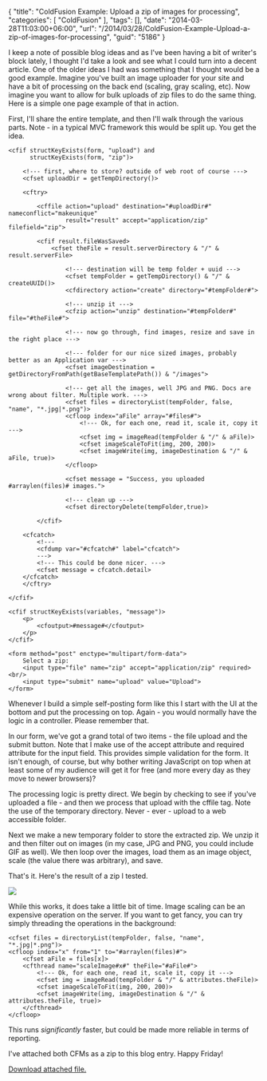 {
	"title": "ColdFusion Example: Upload a zip of images for processing",
	"categories": [
		"ColdFusion"
	],
	"tags": [],
	"date": "2014-03-28T11:03:00+06:00",
	"url": "/2014/03/28/ColdFusion-Example-Upload-a-zip-of-images-for-processing",
	"guid": "5186"
}

<p>
I keep a note of possible blog ideas and as I've been having a bit of writer's block lately, I thought I'd take a look and see what I could turn into a decent article. One of the older ideas I had was something that I thought would be a good example. Imagine you've built an image uploader for your site and have a bit of processing on the back end (scaling, gray scaling, etc). Now imagine you want to allow for bulk uploads of zip files to do the same thing. Here is a simple one page example of that in action.
</p>
<!--more-->
<p>
First, I'll share the entire template, and then I'll walk through the various parts. Note - in a typical MVC framework this would be split up. You get the idea.
</p>

<pre><code class="language-markup">&lt;cfif structKeyExists(form, &quot;upload&quot;) and
	  structKeyExists(form, &quot;zip&quot;)&gt;
	  
	&lt;!--- first, where to store? outside of web root of course ---&gt;
	&lt;cfset uploadDir = getTempDirectory()&gt;

	&lt;cftry&gt;

		&lt;cffile action=&quot;upload&quot; destination=&quot;#uploadDir#&quot; nameconflict=&quot;makeunique&quot; 
				result=&quot;result&quot; accept=&quot;application/zip&quot; filefield=&quot;zip&quot;&gt;
	
		&lt;cfif result.fileWasSaved&gt;
			&lt;cfset theFile = result.serverDirectory &amp; &quot;/&quot; &amp; result.serverFile&gt;
			
				&lt;!--- destination will be temp folder + uuid ---&gt;
				&lt;cfset tempFolder = getTempDirectory() &amp; &quot;/&quot; &amp; createUUID()&gt;
				&lt;cfdirectory action=&quot;create&quot; directory=&quot;#tempFolder#&quot;&gt;
	
				&lt;!--- unzip it ---&gt;
				&lt;cfzip action=&quot;unzip&quot; destination=&quot;#tempFolder#&quot; file=&quot;#theFile#&quot;&gt;
	
				&lt;!--- now go through, find images, resize and save in the right place ---&gt;
				
				&lt;!--- folder for our nice sized images, probably better as an Application var ---&gt;
				&lt;cfset imageDestination =  getDirectoryFromPath(getBaseTemplatePath()) &amp; &quot;/images&quot;&gt;
	
				&lt;!--- get all the images, well JPG and PNG. Docs are wrong about filter. Multiple work. ---&gt;			
				&lt;cfset files = directoryList(tempFolder, false, &quot;name&quot;, &quot;*.jpg|*.png&quot;)&gt;
				&lt;cfloop index=&quot;aFile&quot; array=&quot;#files#&quot;&gt;
					&lt;!--- Ok, for each one, read it, scale it, copy it ---&gt;
					&lt;cfset img = imageRead(tempFolder &amp; &quot;/&quot; &amp; aFile)&gt;
					&lt;cfset imageScaleToFit(img, 200, 200)&gt;
					&lt;cfset imageWrite(img, imageDestination &amp; &quot;/&quot; &amp; aFile, true)&gt;
				&lt;/cfloop&gt;
	
				&lt;cfset message = &quot;Success, you uploaded #arraylen(files)# images.&quot;&gt;

				&lt;!--- clean up ---&gt;
				&lt;cfset directoryDelete(tempFolder,true)&gt;

		&lt;/cfif&gt;
		
	&lt;cfcatch&gt;
		&lt;!---
		&lt;cfdump var=&quot;#cfcatch#&quot; label=&quot;cfcatch&quot;&gt;
		---&gt;
		&lt;!--- This could be done nicer. ---&gt;
		&lt;cfset message = cfcatch.detail&gt;
	&lt;/cfcatch&gt;
	&lt;/cftry&gt;
		  
&lt;/cfif&gt;

&lt;cfif structKeyExists(variables, &quot;message&quot;)&gt;
	&lt;p&gt;
		&lt;cfoutput&gt;#message#&lt;/cfoutput&gt;
	&lt;/p&gt;
&lt;/cfif&gt;

&lt;form method=&quot;post&quot; enctype=&quot;multipart/form-data&quot;&gt;
	Select a zip:
	&lt;input type=&quot;file&quot; name=&quot;zip&quot; accept=&quot;application/zip&quot; required&gt;&lt;br/&gt;
	&lt;input type=&quot;submit&quot; name=&quot;upload&quot; value=&quot;Upload&quot;&gt;
&lt;/form&gt;
</code></pre>

<p>
Whenever I build a simple self-posting form like this I start with the UI at the bottom and put the processing on top. Again - you would normally have the logic in a controller. Please remember that.
</p>

<p>
In our form, we've got a grand total of two items - the file upload and the submit button. Note that I make use of the accept attribute and required attribute for the input field. This provides simple validation for the form. It isn't enough, of course, but why bother writing JavaScript on top when at least some of my audience will get it for free (and more every day as they move to newer browsers)?
</p>

<p>
The processing logic is pretty direct. We begin by checking to see if you've uploaded a file - and then we process that upload with the cffile tag. Note the use of the temporary directory. Never - ever - upload to a web accessible folder.
</p>

<p>
Next we make a new temporary folder to store the extracted zip. We unzip it and then filter out on images (in my case, JPG and PNG, you could include GIF as well). We then loop over the images, load them as an image object, scale (the value there was arbitrary), and save.
</p>

<p>
That's it. Here's the result of a zip I tested.
</p>

<p>
<img src="http://www.raymondcamden.com/images/images.png" />
</p>

<p>
While this works, it does take a little bit of time. Image scaling can be an expensive operation on the server. If you want to get fancy, you can try simply threading the operations in the background:
</p>

<pre><code class="language-markup">&lt;cfset files = directoryList(tempFolder, false, &quot;name&quot;, &quot;*.jpg|*.png&quot;)&gt;
&lt;cfloop index=&quot;x&quot; from=&quot;1&quot; to=&quot;#arraylen(files)#&quot;&gt;
	&lt;cfset aFile = files[x]&gt;
	&lt;cfthread name=&quot;scaleImage#x#&quot; theFile=&quot;#aFile#&quot;&gt;
		&lt;!--- Ok, for each one, read it, scale it, copy it ---&gt;
		&lt;cfset img = imageRead(tempFolder &amp; &quot;/&quot; &amp; attributes.theFile)&gt;
		&lt;cfset imageScaleToFit(img, 200, 200)&gt;
		&lt;cfset imageWrite(img, imageDestination &amp; &quot;/&quot; &amp; attributes.theFile, true)&gt;
	&lt;/cfthread&gt;
&lt;/cfloop&gt;</code></pre>


<p>
This runs <i>significantly</i> faster, but could be made more reliable in terms of reporting. 
</p>

<p>
I've attached both CFMs as a zip to this blog entry. Happy Friday!
</p><p><a href='enclosures/C%3A%5Chosts%5C2013%2Eraymondcamden%2Ecom%5Cenclosures%2FArchive36%2Ezip'>Download attached file.</a></p>